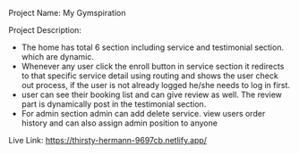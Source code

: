 Project Name: My Gymspiration

Project Description:

- The home has total 6 section including service and testimonial section. which are dynamic.
- Whenever any user click the enroll button in service section it redirects to that specific service detail using routing and shows the user check out process, if the user is not already logged he/she needs to log in first.
- user can see their booking list and can give review as well. The review part is dynamically post in the testimonial section.
- For admin section admin can add delete service. view users order history and can also assign admin position to anyone

Live Link:  https://thirsty-hermann-9697cb.netlify.app/

